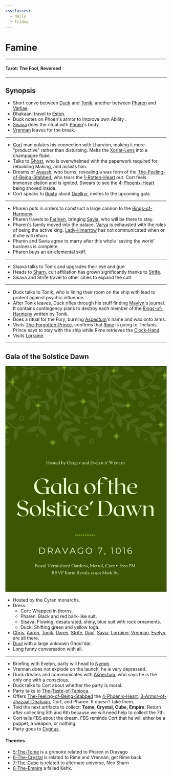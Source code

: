 ```yaml
---
cssclasses:
  - daily
  - friday
---
```

# Famine
***
#### Tarot: The Fool, Reversed
***
## Synopsis
- Short convo between [Duck](../../Characters/-Player/Duck.md) and [Tonik](../../Characters/Tonik.md), another between [Pharen](../../Characters/-Player/Pharen.md) and [Varliae](../../Characters/-Pharen-Family/Varliae.md).
- Dhakaani travel to [Eston](../../Locations/Eston.md).
- Duck notes on Phoen's armor to improve own Ability <i class="ri-star-line"></i>.
- [Sisava](../../Characters/-Player/Sisava.md) does the ritual with [Phoen](../../Characters/Phoen.md)'s body.
- [Vrennan](../../Characters/Vrennan.md) leaves for the break.
***
- [Cort](../../Characters/-Player/Cort.md) manipulates his connection with Lharvion, making it more "productive" rather than disturbing. Melts the [Xoriat-Lens](../../Objects/Xoriat-Lens.md) into a champagne fluke.
- Talks to [Ghost](../../Characters/Ghost.md), who is overwhelmed with the paperwork required for rebuilding Making, and assists him.
- Dreams of [Avassh](../../Characters/Avassh.md), who burns, revealing a wax form of the [The-Feeling-of-Being-Stabbed](../../Characters/The-Feeling-of-Being-Stabbed.md), who tears the [1-Rotten-Heart](../../Elements-of-the-Prophecy/1-Rotten-Heart.md) out. Cort feels immense elation and is ignited. Swears to see the [4-Phoenix-Heart](../../Elements-of-the-Prophecy/4-Phoenix-Heart.md) being shoved inside.
- Cort speaks to [Rusty](../../Characters/Rusty.md) about [Daelkyr](../../Groups/Daelkyr.md), invites to the upcoming gala.
***
- Pharen puts in orders to construct a large cannon to the [Rings-of-Harmony](../../Groups/Rings-of-Harmony.md). 
- Pharen travels to [Farlnen](../../Locations/Farlnen.md), bringing [Savia](../../Characters/-Pharen-Family/Savia.md), who will be there to stay.
- Pharen's family moved into the palace. [Varya](../../Characters/-Pharen-Family/Varya.md) is exhausted with the roles of being the active king. [Lady-Illmarrow](../../Characters/-Pharen-Family/Lady-Illmarrow.md) has not communicated when or if she will return.
- Pharen and Savia agree to marry after this whole 'saving the world' business is complete.
- Pharen buys an air-elemental skiff.
***
- Sisava talks to Tonik and upgrades their eye and gun.
- Heads to [Sharn](../../Locations/Sharn.md), cult affiliation has grown significantly thanks to [Strife](../../Characters/Strife.md).
- Sisava and Strife travel to other cities to expand the cult.
***
- Duck talks to Tonik, who is lining their room on the ship with lead to protect against psychic influence.
- After Tonik leaves, Duck rifles through his stuff finding [Maylyn](../../Characters/Maylyn.md)'s journal. It contains contingency plans to destroy each member of the [Rings-of-Harmony](../../Groups/Rings-of-Harmony.md) written by Tonik.
- Does a ritual for the Fury, burning [Aspectum](../../Characters/Aspectum.md)'s name and wax onto arms.
- Visits [The-Forgotten-Prince](../../Characters/The-Forgotten-Prince.md), confirms that [Rime](../../Characters/Rime.md) is going to Thelanis. Prince says to stay with the ship while Rime retrieves the [Clock-Hand](../../Objects/Clock-Hand.md).
- Visits [Lorraine](../../Characters/Lorraine.md).
***
## Gala of the Solstice Dawn

![summer-gala-invite](../../Characters/-images/summer-gala-invite.png)

- Hosted by the Cyran monarchs.
- Dress:
	- Cort: Wrapped in thorns.
	- Pharen: Black and red bark-like suit.
	- Sisava: Flowing, desaturated, shiny, blue suit with rock ornaments.
	- Duck: Shifting green and yellow toga.
- [Chris](../../../-Sacrosanct/Characters/Chris.md), [Aaron](../../../-Sacrosanct/Characters/Aaron.md), [Tonik](../../Characters/Tonik.md), [Daren](../../../-Sacrosanct/Characters/Daren.md), [Strife](../../Characters/Strife.md), [Duul](../../Characters/Duul.md), [Savia](../../Characters/-Pharen-Family/Savia.md), [Lorraine](../../Characters/Lorraine.md), [Vrennan](../../Characters/Vrennan.md), [Evelyn](../../../-Sacrosanct/Characters/Evelyn.md), are all there.
- [Duul](../../Characters/Duul.md) with a large unknown Ghoul'dar.
- Long funny conversation with all.
***
- Briefing with Evelyn, party will head to [Nymm](../../Locations/Nymm.md).
- Vrennan does not explode on the launch, he is very depressed.
- Duck dreams and communicates with [Aspectum](../../Characters/Aspectum.md), who says he is the only one with a conscious.
- Duck talks to Cort about whether the party is moral.
- Party talks to [The-Taste-of-Tapioca](../../Characters/The-Taste-of-Tapioca.md).
- Offers [The-Feeling-of-Being-Stabbed](../../Characters/The-Feeling-of-Being-Stabbed.md) the [4-Phoenix-Heart](../../Elements-of-the-Prophecy/4-Phoenix-Heart.md), [3-Armor-of-Jhazaal-Dhakaan](../../Elements-of-the-Prophecy/3-Armor-of-Jhazaal-Dhakaan.md), Cort, and Pharen. It doesn't take them.
- Told the next artifacts to collect: **Tome, Crystal, Cube, Empire.** Return after collecting 5th and 6th because we will need help to collect the 7th.
- Cort tells FBS about the dream. FBS reminds Cort that he will either be a puppet, a weapon, or nothing.
- Party goes to [Cygnus](../../Characters/Cygnus.md).

#### Theories
* [5-The-Tome](../../Elements-of-the-Prophecy/5-The-Tome.md) is a grimoire related to Pharen in Dravago
* [6-The-Crystal](../../Elements-of-the-Prophecy/6-The-Crystal.md) is related to Rime and Vrennan, get Rime back
* [7-The-Cube](../../Elements-of-the-Prophecy/7-The-Cube.md) is related to alternate universe, Neo Sharn
* [8-The-Empire](../../Elements-of-the-Prophecy/8-The-Empire.md) a failed Kehk.